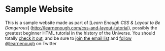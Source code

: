 # Sample Website

This is a sample website made as part of [*Learn Enough CSS & Layout to Be Dangerous*] (http://learnenough.com/css-and-layout-tutorial), possibly the greatest beginner HTML tutorial in the history of the Universe. You should totally [check it out](http://learnenough.com/css-and-layout-tutorial), and be sure to [join the email list](http://learnenough.com/#email_list) and [follow @learnenough](http://twitter.com/learnenough) on Twitter

